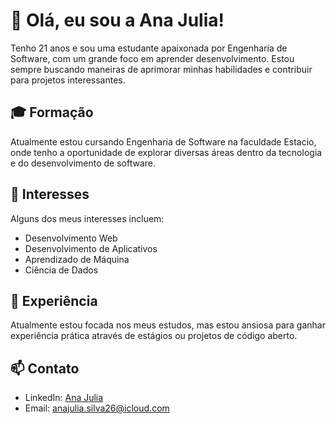 # 👋 Olá, eu sou a Ana Julia!

Tenho 21 anos e sou uma estudante apaixonada por Engenharia de Software, com um grande foco em aprender desenvolvimento. Estou sempre buscando maneiras de aprimorar minhas habilidades e contribuir para projetos interessantes.

## 🎓 Formação

Atualmente estou cursando Engenharia de Software na faculdade Estacio, onde tenho a oportunidade de explorar diversas áreas dentro da tecnologia e do desenvolvimento de software.

## 🌱 Interesses

Alguns dos meus interesses incluem:

- Desenvolvimento Web
- Desenvolvimento de Aplicativos
- Aprendizado de Máquina
- Ciência de Dados

## 💼 Experiência

Atualmente estou focada nos meus estudos, mas estou ansiosa para ganhar experiência prática através de estágios ou projetos de código aberto.


## 📫 Contato

- LinkedIn: [Ana Julia](https://www.linkedin.com/in/ana-julia)
- Email: anajulia.silva26@icloud.com
